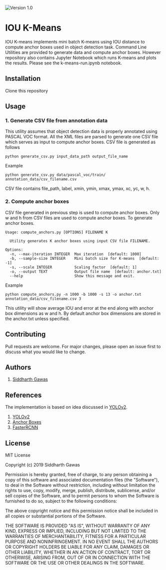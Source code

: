 ![Version 1.0](https://img.shields.io/badge/iouKMeans-v1.0-blue.svg)
# IOU K-Means
IOU K-means implements mini batch K-means using IOU distance to compute anchor boxes used in object detection task.
Command Line Utilities are provided to generate data and compute anchor boxes. However repository also contains Jupyter
Notebook which runs K-means and plots the results. Please see the k-means-run.ipynb notebook.

## Installation
Clone this repository

## Usage
### 1. Generate CSV file from annotation data
This utility assumes that object detection data is properly annotated using PASCAL VOC format. All the XML files are
parsed to generate one CSV file which serves as input to compute anchor boxes. CSV file is generated as follows
```
python generate_csv.py input_data_path output_file_name
```
Example
```
python generate_csv.py data/pascal_voc/train/ annotation_data/csv_filename.csv
```
CSV file contains file_path, label, xmin, ymin, xmax, ymax, xc, yc, w, h.<br>
### 2. Compute anchor boxes
CSV file generated in previous step is used to compute anchor boxes. Only w and h from CSV files are used to compute
anchor boxes. To generate anchor boxes.
```
Usage: compute_anchors.py [OPTIONS] FILENAME K

  Utility generates K anchor boxes using input CSV file FILENAME.

Options:
  -n, --max-iteration INTEGER  Max iteration  [default: 1000]
  -b, --sample-size INTEGER    Mini batch size for K-means  [default: -1]
  -s, --scale INTEGER          Scaling factor  [default: 1]
  -o, --output TEXT            Output file name  [default: anchor.txt]
  --help                       Show this message and exit.

```
Example
```
python compute_anchors.py -n 1000 -b 1000 -s 13 -o anchor.txt annotation_data/csv_filename.csv 3
```
This utility will show average IOU and error at the end along with anchor box dimensions as w and h.
By default anchor box dimensions are stored in the anchor.txt unless specified.

## Contributing
Pull requests are welcome. For major changes, please open an issue first to discuss what you would like to change.

## Authors
1. [Siddharth Gawas](https://www.linkedin.com/in/siddharth-gawas-b24418133/)

## References 
The implementation is based on idea discussed in [YOLOv2](https://pjreddie.com/media/files/papers/YOLO9000.pdf).

1. [YOLOv2](https://pjreddie.com/media/files/papers/YOLO9000.pdf)
2. [Anchor Boxes](https://medium.com/@andersasac/anchor-boxes-the-key-to-quality-object-detection-ddf9d612d4f9)
3. [FasterRCNN](https://arxiv.org/pdf/1506.01497.pdf)

## License

MIT License

Copyright (c) 2019 Siddharth Gawas

Permission is hereby granted, free of charge, to any person obtaining a copy
of this software and associated documentation files (the "Software"), to deal
in the Software without restriction, including without limitation the rights
to use, copy, modify, merge, publish, distribute, sublicense, and/or sell
copies of the Software, and to permit persons to whom the Software is
furnished to do so, subject to the following conditions:

The above copyright notice and this permission notice shall be included in all
copies or substantial portions of the Software.

THE SOFTWARE IS PROVIDED "AS IS", WITHOUT WARRANTY OF ANY KIND, EXPRESS OR
IMPLIED, INCLUDING BUT NOT LIMITED TO THE WARRANTIES OF MERCHANTABILITY,
FITNESS FOR A PARTICULAR PURPOSE AND NONINFRINGEMENT. IN NO EVENT SHALL THE
AUTHORS OR COPYRIGHT HOLDERS BE LIABLE FOR ANY CLAIM, DAMAGES OR OTHER
LIABILITY, WHETHER IN AN ACTION OF CONTRACT, TORT OR OTHERWISE, ARISING FROM,
OUT OF OR IN CONNECTION WITH THE SOFTWARE OR THE USE OR OTHER DEALINGS IN THE
SOFTWARE.